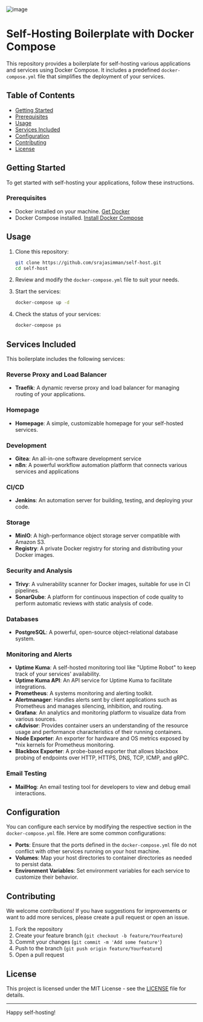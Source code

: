 ![image](https://github.com/user-attachments/assets/030ec4cc-0a5a-43b2-b4e3-a210b76fb48f)

# Self-Hosting Boilerplate with Docker Compose
This repository provides a boilerplate for self-hosting various applications and services using Docker Compose. It includes a predefined `docker-compose.yml` file that simplifies the deployment of your services.

## Table of Contents

- [Getting Started](#getting-started)
- [Prerequisites](#prerequisites)
- [Usage](#usage)
- [Services Included](#services-included)
- [Configuration](#configuration)
- [Contributing](#contributing)
- [License](#license)

## Getting Started

To get started with self-hosting your applications, follow these instructions.

### Prerequisites

- Docker installed on your machine. [Get Docker](https://docs.docker.com/get-docker/)
- Docker Compose installed. [Install Docker Compose](https://docs.docker.com/compose/install/)

## Usage

1. Clone this repository:

    ```sh
    git clone https://github.com/srajasimman/self-host.git
    cd self-host
    ```

2. Review and modify the `docker-compose.yml` file to suit your needs.

3. Start the services:

    ```sh
    docker-compose up -d
    ```

4. Check the status of your services:

    ```sh
    docker-compose ps
    ```

## Services Included

This boilerplate includes the following services:

### Reverse Proxy and Load Balancer

- **Traefik**: A dynamic reverse proxy and load balancer for managing routing of your applications.

### Homepage

- **Homepage**: A simple, customizable homepage for your self-hosted services.

### Development

- **Gitea**: An all-in-one software development service
- **n8n**: A powerful workflow automation platform that connects various services and applications

### CI/CD

- **Jenkins**: An automation server for building, testing, and deploying your code.

### Storage

- **MinIO**: A high-performance object storage server compatible with Amazon S3.
- **Registry**: A private Docker registry for storing and distributing your Docker images.

### Security and Analysis

- **Trivy**: A vulnerability scanner for Docker images, suitable for use in CI pipelines.
- **SonarQube**: A platform for continuous inspection of code quality to perform automatic reviews with static analysis of code.

### Databases

- **PostgreSQL**: A powerful, open-source object-relational database system.

### Monitoring and Alerts

- **Uptime Kuma**: A self-hosted monitoring tool like "Uptime Robot" to keep track of your services' availability.
- **Uptime Kuma API**: An API service for Uptime Kuma to facilitate integrations.
- **Prometheus**: A systems monitoring and alerting toolkit.
- **Alertmanager**: Handles alerts sent by client applications such as Prometheus and manages silencing, inhibition, and routing.
- **Grafana**: An analytics and monitoring platform to visualize data from various sources.
- **cAdvisor**: Provides container users an understanding of the resource usage and performance characteristics of their running containers.
- **Node Exporter**: An exporter for hardware and OS metrics exposed by *nix kernels for Prometheus monitoring.
- **Blackbox Exporter**: A probe-based exporter that allows blackbox probing of endpoints over HTTP, HTTPS, DNS, TCP, ICMP, and gRPC.

### Email Testing

- **MailHog**: An email testing tool for developers to view and debug email interactions.

## Configuration

You can configure each service by modifying the respective section in the `docker-compose.yml` file. Here are some common configurations:

- **Ports**: Ensure that the ports defined in the `docker-compose.yml` file do not conflict with other services running on your host machine.
- **Volumes**: Map your host directories to container directories as needed to persist data.
- **Environment Variables**: Set environment variables for each service to customize their behavior.

## Contributing

We welcome contributions! If you have suggestions for improvements or want to add more services, please create a pull request or open an issue.

1. Fork the repository
2. Create your feature branch (`git checkout -b feature/YourFeature`)
3. Commit your changes (`git commit -m 'Add some feature'`)
4. Push to the branch (`git push origin feature/YourFeature`)
5. Open a pull request

## License

This project is licensed under the MIT License - see the [LICENSE](LICENSE) file for details.

---

Happy self-hosting!

